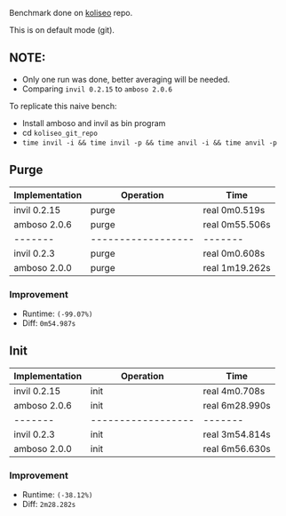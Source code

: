 Benchmark done on [koliseo](https://github.com/jgabaut/koliseo) repo.

This is on default mode (git).

## NOTE:
 - Only one run was done, better averaging will be needed.
 - Comparing `invil 0.2.15` to `amboso 2.0.6`

To replicate this naive bench:
- Install amboso and invil as bin program
- cd `koliseo_git_repo`
- `time invil -i && time invil -p && time anvil -i && time anvil -p`

## Purge

| Implementation | Operation          | Time |
| ------- | ------------------ | ------- |
| invil 0.2.15| purge |real  0m0.519s|
| amboso 2.0.6| purge |real 0m55.506s|
| ------- | ------------------ | ------- |
| invil 0.2.3| purge |real  0m0.608s|
| amboso 2.0.0| purge |real 1m19.262s|

### Improvement

 - Runtime: `(-99.07%)`
 - Diff: `0m54.987s`


## Init


| Implementation | Operation          | Time |
| ------- | ------------------ | ------- |
| invil 0.2.15| init |real	4m0.708s|
| amboso 2.0.6| init |real	6m28.990s|
| ------- | ------------------ | ------- |
| invil 0.2.3| init |real	3m54.814s|
| amboso 2.0.0| init |real	6m56.630s|

### Improvement

 - Runtime: `(-38.12%)`
 - Diff: `2m28.282s`
